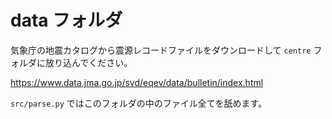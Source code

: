 # data フォルダ

気象庁の地震カタログから震源レコードファイルをダウンロードして `centre` フォルダに放り込んでください。

https://www.data.jma.go.jp/svd/eqev/data/bulletin/index.html

`src/parse.py` ではこのフォルダの中のファイル全てを舐めます。
